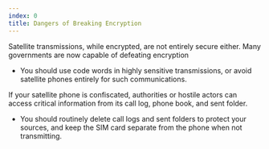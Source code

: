 ```yaml
---
index: 0
title: Dangers of Breaking Encryption
---
```

Satellite transmissions, while encrypted, are not entirely secure either. Many governments are now capable of defeating encryption

*   You should use code words in highly sensitive transmissions, or avoid satellite phones entirely for such communications.

If your satellite phone is confiscated, authorities or hostile actors can access critical information from its call log, phone book, and sent folder.

*   You should routinely delete call logs and sent folders to protect your sources, and keep the SIM card separate from the phone when not transmitting.